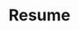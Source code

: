 ---
layout: resume
title: Resume
left_column:
  - work
#  - education
#  - volunteer
#  - awards
#  - publications
#  - references
right_column:
#  - languages
#  - skills
#  - interests
no_language_icons: false
no_skill_icons: false
buttons:
  print: true
  pdf: /assets/resume.pdf
#  json: /assets/resume.json
permalink: /resume
---
